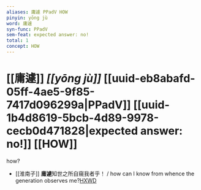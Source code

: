 ```yaml
---
aliases: 庸遽 PPadV HOW
pinyin: yōng jù
word: 庸遽
syn-func: PPadV
sem-feat: expected answer: no!
total: 1
concept: HOW 
---
```

# [[庸遽]] *[[yōng jù]]*  [[uuid-eb8abafd-05ff-4ae5-9f85-7417d096299a|PPadV]] [[uuid-1b4d8619-5bcb-4d89-9978-cecb0d471828|expected answer: no!]] [[HOW]]
how?
 - [[淮南子]] **庸遽**知世之所自窺我者乎！ / how can I know from whence the generation observes me?[HXWD](https://hxwd.org/textview.html?location=KR3j0010_tls_011-25a.64)